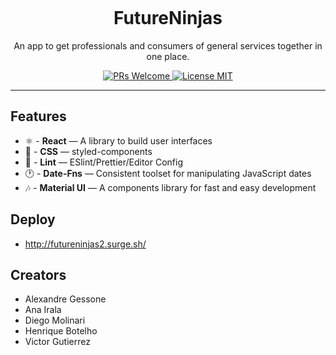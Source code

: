 <h1 align="center">
<br>

<br>
<br>
FutureNinjas
</h1>

<p align="center">An app to get professionals and consumers of general services together in one place.</p>

<p align="center">
  <a href="http://makeapullrequest.com">
    <img src="https://img.shields.io/badge/PRs-welcome-brightgreen.svg?style=flat-square" alt="PRs Welcome">
  </a>
  <a href="https://opensource.org/licenses/MIT">
    <img src="https://img.shields.io/badge/license-MIT-blue.svg?style=flat-square" alt="License MIT">
    </a>

</p>

<hr />

## Features

-   ⚛  - **React** — A library to build user interfaces
-   💅 - **CSS** — styled-components
-   💖 - **Lint** — ESlint/Prettier/Editor Config
-   🕐 - **Date-Fns** — Consistent toolset for manipulating JavaScript dates
-   🎶 - **Material UI** — A components library for fast and easy development

## Deploy

-   http://futureninjas2.surge.sh/

## Creators

-   Alexandre Gessone
-   Ana Irala
-   Diego Molinari
-   Henrique Botelho
-   Victor Gutierrez
